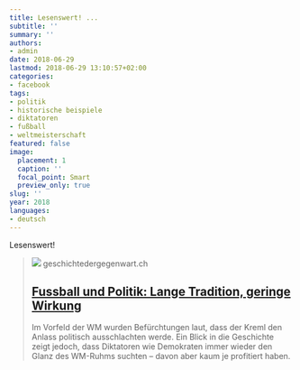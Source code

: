 ```yaml
---
title: Lesenswert! ...
subtitle: ''
summary: ''
authors:
- admin
date: 2018-06-29
lastmod: 2018-06-29 13:10:57+02:00
categories:
- facebook
tags:
- politik
- historische beispiele
- diktatoren
- fußball
- weltmeisterschaft
featured: false
image:
  placement: 1
  caption: ''
  focal_point: Smart
  preview_only: true
slug: ''
year: 2018
languages:
- deutsch
---
```


Lesenswert!
> [![](https://geschichtedergegenwart.ch/inhalte/2018/06/FussballPolitik13.jpg)](https://geschichtedergegenwart.ch/fussball-und-politik-lange-tradition-geringe-wirkung/)
> geschichtedergegenwart.ch
> ## [Fuss­ball und Politik: Lange Tradi­tion, geringe Wirkung](https://geschichtedergegenwart.ch/fussball-und-politik-lange-tradition-geringe-wirkung/)
>
>Im Vorfeld der WM wurden Befürchtungen laut, dass der Kreml den Anlass politisch ausschlachten werde. Ein Blick in die Geschichte zeigt jedoch, dass Diktatoren wie Demokraten immer wieder den Glanz des WM-Ruhms suchten – davon aber kaum je profitiert haben.